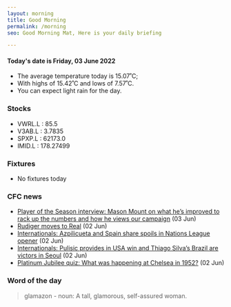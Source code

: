 ```yaml
---
layout: morning
title: Good Morning
permalink: /morning
seo: Good Morning Mat, Here is your daily briefing

---
```


<!-- weather_marker starts -->
#### Today's date is Friday, 03 June 2022

- The average temperature today is 15.07˚C;
- With highs of 15.42˚C and lows of 7.57˚C.
- You can expect light rain for the day.

<!-- weather_marker ends -->

### Stocks

<!-- stocks_marker starts -->

- VWRL.L : 85.5
- V3AB.L : 3.7835
- SPXP.L : 62173.0
- IMID.L : 178.27499

<!-- stocks_marker ends -->

### Fixtures

<!-- sports_marker starts -->

- No fixtures today
<!-- sports_marker ends -->

### CFC news

<!-- cfc_marker starts -->
- [Player of the Season interview: Mason Mount on what he’s improved to rack up the numbers and how he views our campaign](https://www.chelseafc.com/en/news/2022/06/03/player-of-the-season-interview--mason-mount-on-what-he-s-improve) (03 Jun)
- [Rudiger moves to Real](https://www.chelseafc.com/en/news/2022/06/02/rudiger-moves-to-real) (02 Jun)
- [Internationals: Azpilicueta and Spain share spoils in Nations League opener](https://www.chelseafc.com/en/news/2022/06/02/internationals--azpilicueta-and-spain-share-spoils-in-nations-le) (02 Jun)
- [Internationals: Pulisic provides in USA win and Thiago Silva’s Brazil are victors in Seoul](https://www.chelseafc.com/en/news/2022/06/02/pulisic-provides-in-usa-win-and-thiago-silva-s-brazil-are-victor) (02 Jun)
- [Platinum Jubilee quiz: What was happening at Chelsea in 1952?](https://www.chelseafc.com/en/news/2022/06/02/platinum-jubilee-quiz--what-was-happening-at-chelsea-in-1952-) (02 Jun)

<!-- cfc_marker ends -->

### Word of the day
<!-- word_marker starts -->

 > glamazon - noun: A tall, glamorous, self-assured woman.

<!-- word_marker ends -->
